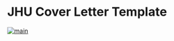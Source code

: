 # JHU Cover Letter Template

[![main](https://github.com/user-attachments/assets/4a22a39b-2435-4245-b83f-7521a6f9d0cc)](main.pdf)
